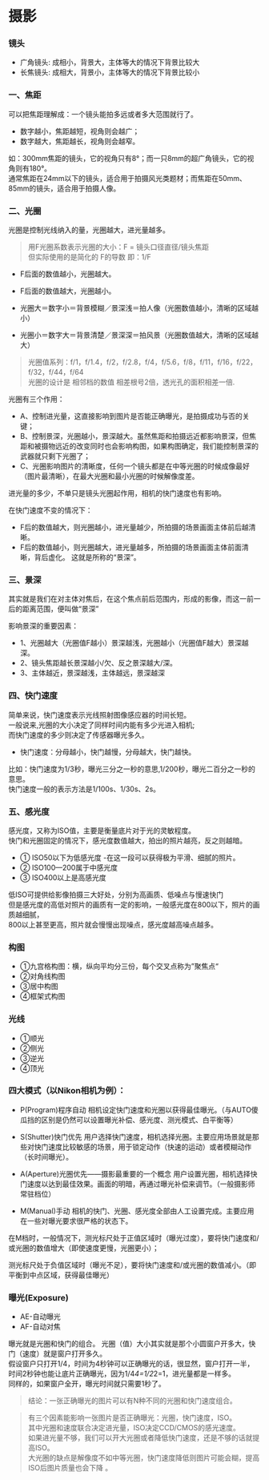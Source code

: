 # 摄影

### 镜头

- 广角镜头: 成相小，背景大，主体等大的情况下背景比较大
- 长焦镜头: 成相大，背景小，主体等大的情况下背景比较小

### 一、焦距
可以把焦距理解成：一个镜头能拍多远或者多大范围就行了。

- 数字越小，焦距越短，视角则会越广；
- 数字越大，焦距越长，视角则会越窄。

如：300mm焦距的镜头，它的视角只有8°；而一只8mm的超广角镜头，它的视角则有180°。<br/>
通常焦距在24mm以下的镜头，适合用于拍摄风光类题材；而焦距在50mm、85mm的镜头，适合用于拍摄人像。


### 二、光圈
光圈是控制光线纳入的量，光圈越大，进光量越多。
> 用F光圈系数表示光圈的大小：F = 镜头口径直径/镜头焦距<br/>
但实际使用的是简化的 F的导数 即：1/F

- F后面的数值越小，光圈越大。
- F后面的数值越大，光圈越小。

- 光圈大＝数字小＝背景模糊／景深浅＝拍人像（光圈数值越小，清晰的区域越小）
- 光圈小＝数字大＝背景清楚／景深深＝拍风景（光圈数值越大，清晰的区域越大）

> 光圈值系列：f/1，f/1.4，f/2，f/2.8，f/4，f/5.6，f/8，f/11，f/16，f/22，f/32，f/44，f/64 <br/>
光圈的设计是 相邻档的数值 相差根号2倍，透光孔的面积相差一倍.

光圈有三个作用：
- A、控制进光量，这直接影响到图片是否能正确曝光，是拍摄成功与否的关键；
- B、控制景深，光圈越小，景深越大。虽然焦距和拍摄远近都影响景深，但焦距和被摄物远近的改变同时也会影响构图，如果构图确定，我们能控制景深的武器就只剩下光圈了；
- C、光圈影响图片的清晰度，任何一个镜头都是在中等光圈的时候成像最好（图片最清晰），在最大光圈和最小光圈的时候解像度差。

进光量的多少，不单只是镜头光圈起作用，相机的快门速度也有影响。

在快门速度不变的情况下：
- F后的数值越大，则光圈越小，进光量越少，所拍摄的场景画面主体前后越清晰。
- F后的数值越小，则光圈越大，进光量越多，所拍摄的场景画面主体前面清晰，背后虚化。
这就是所称的“景深”。


### 三、景深
其实就是我们在对主体对焦后，在这个焦点前后范围内，形成的影像，而这一前一后的距离范围，便叫做“景深”

影响景深的重要因素：
- 1、光圈越大（光圈值F越小）景深越浅，光圈越小（光圈值F越大）景深越深。
- 2、镜头焦距越长景深越小/欠、反之景深越大/深。
- 3、主体越近，景深越浅，主体越远，景深越深


### 四、快门速度
简单来说，快门速度表示光线照射图像感应器的时间长短。<br/>
一般说来,光圈的大小决定了同样时间内能有多少光进入相机;<br/>
而快门速度的多少则决定了传感器曝光多久。
- 快门速度：分母越小，快门越慢，分母越大，快门越快。

比如：快门速度为1/3秒，曝光三分之一秒的意思,1/200秒，曝光二百分之一秒的意思。<br/>
快门速度一般的表示方法是1/100s、1/30s、2s。


### 五、感光度
感光度，又称为ISO值，主要是衡量底片对于光的灵敏程度。<br/>
快门和光圈固定的情况下，感光度数值越大，拍出的照片越亮，反之则越暗。

- ① ISO50以下为低感光度 -在这一段可以获得极为平滑、细腻的照片。
- ② ISO100—200属于中感光度
- ③ ISO400以上是高感光度

低ISO可提供给影像拍摄三大好处，分别为高画质、低噪点与慢速快门<br/>
但是感光度的高低对照片的画质有一定的影响，一般感光度在800以下，照片的画质越细腻，<br/>
800以上甚至更高，照片就会慢慢出现噪点，感光度越高噪点越多。


### 构图

- ①九宫格构图：横，纵向平均分三份，每个交叉点称为”聚焦点“
- ②对角线构图
- ③居中构图
- ④框架式构图


### 光线

- ①顺光
- ②侧光
- ③逆光
- ④顶光



### 四大模式（以Nikon相机为例）：

- P(Program)程序自动
相机设定快门速度和光圈以获得最佳曝光。（与AUTO傻瓜挡的区别是仍然可以设置曝光补偿、感光度、测光模式、白平衡等）

- S(Shutter)快门优先
用户选择快门速度，相机选择光圈。主要应用场景就是那些对快门速度比较敏感的场景，用于锁定动作（快速的运动）或者模糊动作（长时间曝光）。

- A(Aperture)光圈优先——摄影最重要的一个概念
用户设置光圈，相机选择快门速度以达到最佳效果。画面的明暗，再通过曝光补偿来调节。（一般摄影师常驻档位）

- M(Manual)手动
相机的快门、光圈、感光度全部由人工设置完成。主要应用在一些对曝光要求很严格的状态下。

在M档时，一般情况下，测光标尺处于正值区域时（曝光过度），要将快门速度和/或光圈的数值增大（即使速度更慢，光圈更小）；

测光标尺处于负值区域时（曝光不足），要将快门速度和/或光圈的数值减小。（即平衡到中点区域，获得最佳曝光）


### 曝光(Exposure) 
- AE-自动曝光 
- AF-自动对焦

曝光就是光圈和快门的组合。
光圈（值）大小其实就是那个小圆窗户开多大，快门（速度）就是窗户打开多久。<br/>
假设窗户只打开1/4，时间为4秒钟可以正确曝光的话，很显然，窗户打开一半，时间2秒钟也能让底片正确曝光，因为1/4*4=1/2*2=1，进光量都是一样多。<br/>
同样的，如果窗户全开，曝光时间就只需要1秒了。<br/>
>结论：一张正确曝光的图片可以有N种不同的光圈和快门速度组合。

> 有三个因素能影响一张图片是否正确曝光：光圈，快门速度，ISO。<br/>
其中光圈和速度联合决定进光量，ISO决定CCD/CMOS的感光速度。<br/>
如果进光量不够，我们可以开大光圈或者降低快门速度，还是不够的话就提高ISO。<br/>
大光圈的缺点是解像度不如中等光圈，快门速度降低则图片可能会糊，提高ISO后图片质量也会下降 。
